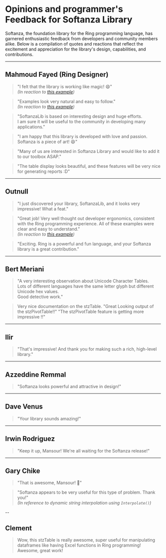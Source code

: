 # Opinions and programmer's Feedback for Softanza Library

Softanza, the foundation library for the Ring programming language, has garnered enthusiastic feedback from developers and community members alike. Below is a compilation of quotes and reactions that reflect the excitement and appreciation for the library's design, capabilities, and contributions.

---

## Mahmoud Fayed (Ring Designer)

> "I felt that the library is working like magic! 😄"  
> *(In reaction to [this example](https://bit.ly/3wiI61G))*

> "Examples look very natural and easy to follow."  
> *(In reaction to [this example](https://bit.ly/3LbJVC0))*

> "SoftanzaLib is based on interesting design and huge efforts.  
> I am sure it will be useful to the community in developing many applications."

> "I am happy that this library is developed with love and passion.  
> Softanza is a piece of art! 😄"

> "Many of us are interested in Softanza Library and would like to add it to our toolbox ASAP."

> "The table display looks beautiful, and these features will be very nice for generating reports :D"

---

## Outnull

> "I just discovered your library, SoftanzaLib, and it looks very impressive! What a feat."

> "Great job! Very well thought out developer ergonomics, consistent with the Ring programming experience. All of these examples were clear and easy to understand."  
> *(In reaction to [this example](https://bit.ly/3MRTs2e))*

> "Exciting. Ring is a powerful and fun language, and your Softanza library is a great contribution."

---

## Bert Meriani

> "A very interesting observation about Unicode Character Tables.  
> Lots of different languages have the same letter glyph but different Unicode hex values.  
> Good detective work."

> Very nice documentation on the stzTable.
> "Great Looking output of the stzPivotTable!!"
> "The stzPivotTable  feature is getting more impressive !!"

---

## Ilir

> "That's impressive! And thank you for making such a rich, high-level library."

---

## Azzeddine Remmal

> "Softanza looks powerful and attractive in design!"

---

## Dave Venus

> "Your library sounds amazing!"

---

## Irwin Rodriguez

> "Keep it up, Mansour! We're all waiting for the Softanza release!"

---

## Gary Chike

> "That is awesome, Mansour! 🚀"

> "Softanza appears to be very useful for this type of problem. Thank you!"  
> *(In reference to dynamic string interpolation using `Interpolate()`)*

--

## Clement

> Wow, this stzTable is really awesome, super useful for manipulating dataframes like having Excel functions in Ring programming!  Awesome, great work!

